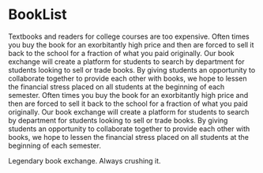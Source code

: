 # BookList
Textbooks and readers for college courses are too expensive. Often times you buy the book for an exorbitantly high price and then are forced to sell it back to the school for a fraction of what you paid originally. Our book exchange will create a platform for students to search by department for students looking to sell or trade books. By giving students an opportunity to collaborate together to provide each other with books, we hope to lessen the financial stress placed on all students at the beginning of each semester. Often times you buy the book for an exorbitantly high price and then are forced to sell it back to the school for a fraction of what you paid originally. Our book exchange will create a platform for students to search by department for students looking to sell or trade books. By giving students an opportunity to collaborate together to provide each other with books, we hope to lessen the financial stress placed on all students at the beginning of each semester. 

Legendary book exchange. Always crushing it. 
